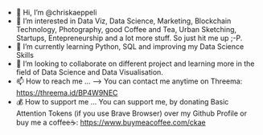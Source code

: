 - 👋 Hi, I’m @chriskaeppeli
- 👀 I’m interested in Data Viz, Data Science, Marketing, Blockchain Technology, Photography, good Coffee and Tea, Urban Sketching, Startups, Entepreneurship and a lot more stuff. So just hit me up ;-P.
- 🌱 I’m currently learning Python, SQL and improving my Data Science Skills
- 💞️ I’m looking to collaborate on different project and learning more in the field of Data Science and Data Visualisation.
- 📫 How to reach me ... --> You can contact me anytime on Threema: https://threema.id/BP4W9NEC
- 💰 How to support me ... You can support me, by donating Basic Attention Tokens (if you use Brave Browser) over my Github Profile or buy me a coffee☕: https://www.buymeacoffee.com/ckae

<!---
chriskaeppeli/chriskaeppeli is a ✨ special ✨ repository because its `README.md` (this file) appears on your GitHub profile.
You can click the Preview link to take a look at your changes.
--->
